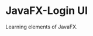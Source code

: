 # JavaFX-Login UI

Learning elements of JavaFX.
<!--
Here is the executable if you want to try it out.

| Operating System 	| Executable 	|
|------------------	|------------	|
| Windows x64      	| [login.exe]  	|
| Linux (JAR)      	| [login.jar]  	|

[login.exe]: https://example.com
[login.jar]: https://example.com
-->
